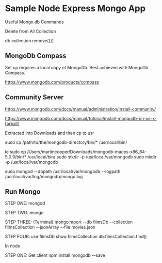 # Sample Node Express Mongo App

Useful Mongo db Commands

Delete from All Collection

db.collection.remove({})

## MongoDb Compass

Set up requires a local copy of MongoDb. Best achieved with MongoDb Compass.

https://www.mongodb.com/products/compass

## Community Server

https://www.mongodb.com/docs/manual/administration/install-community/

https://www.mongodb.com/docs/manual/tutorial/install-mongodb-on-os-x-tarball/

Extracted into Downloads and then cp to usr

sudo cp /path/to/the/mongodb-directory/bin/\* /usr/local/bin/

ie
sudo cp /Users/martincooper/Downloads/mongodb-macos-x86_64-5.0.9/bin/\* /usr/local/bin/
sudo mkdir -p /usr/local/var/mongodb
sudo mkdir -p /usr/local/var/mongodb

sudo mongod --dbpath /usr/local/var/mongodb --logpath /usr/local/var/log/mongodb/mongo.log

## Run Mongo

STEP ONE:
mongod

STEP TWO:
mongo

STEP THREE:
(Terminal)
mongoimport --db filmsDb --collection filmsCollection --jsonArray --file movies.json

STEP FOUR:
use filmsDb
show filmsCollection
db.filmsCollection.find()

In node

STEP ONE:
Get client
npm install mongodb --save
